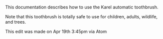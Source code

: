 This documentation describes how to use the Karel automatic toothbrush.

Note that this toothbrush is totally safe to use for children, adults, wildlife, and trees.

This edit was made on Apr 19th 3:45pm via Atom
